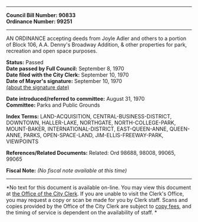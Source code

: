 * * * * *  
  
**Council Bill Number: [](#h0)[](#h2)90833**   
**Ordinance Number: 99251**  
  
* * * * *  
  
AN ORDINANCE accepting deeds from Joyle Adler and others to a portion of Block 106, A.A. Denny's Broadway Addition, & other properties for park, recreation and open space purposes.  
  
**Status:** Passed   
**Date passed by Full Council:** September 8, 1970   
**Date filed with the City Clerk:** September 10, 1970   
**Date of Mayor's signature:** September 10, 1970   
[(about the signature date)](/~public/approvaldate.htm)   
  
  
**Date introduced/referred to committee:** August 31, 1970   
**Committee:** Parks and Public Grounds   
  
**Index Terms:** LAND-ACQUISITION, CENTRAL-BUSINESS-DISTRICT, DOWNTOWN, HALLER-LAKE, NORTHGATE, NORTH-COLLEGE-PARK, MOUNT-BAKER, INTERNATIONAL-DISTRICT, EAST-QUEEN-ANNE, QUEEN-ANNE, PARKS, OPEN-SPACE-LAND, JIM-ELLIS-FREEWAY-PARK, VIEWPOINTS  
  
**References/Related Documents:** Related: Ord 98688, 98008, 99065, 99065  
  
**Fiscal Note:** *(No fiscal note available at this time)*  
  
* * * * *  
  
*No text for this document is available on-line. You may view this document at [the Office of the City Clerk](http://www.seattle.gov/leg/clerk/contactUs.htm). If you are unable to visit the Clerk's Office, you may request a copy or scan be made for you by Clerk staff. Scans and copies provided by the Office of the City Clerk are subject to [copy fees](http://clerk.seattle.gov/~public/clerkfees.htm), and the timing of service is dependent on the availability of staff. *  
  
  
